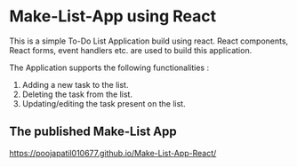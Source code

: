 # Make-List-App using React

This is a simple To-Do List Application build using react. React components, React forms, event handlers etc. are used to build this application.

The Application supports the following functionalities :
1. Adding a new task to the list.
2. Deleting the task from the list.
3. Updating/editing the task present on the list.

## The published Make-List App

https://poojapatil010677.github.io/Make-List-App-React/
